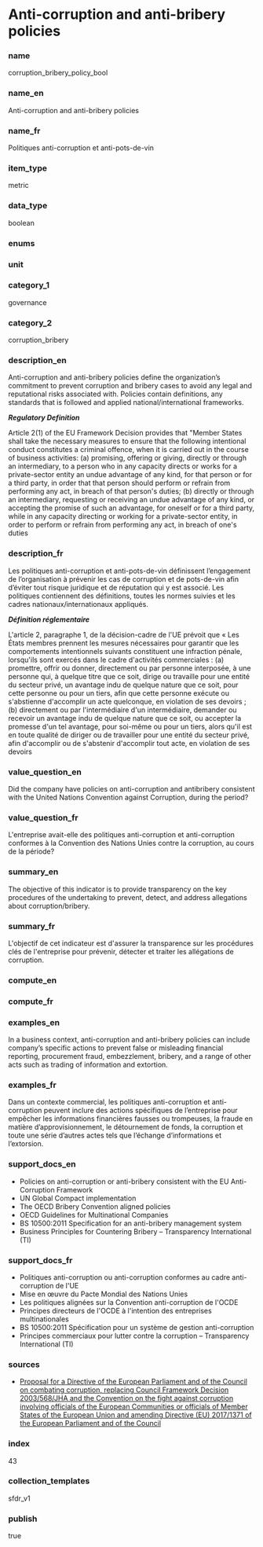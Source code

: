 # Anti-corruption and anti-bribery policies

### name

corruption_bribery_policy_bool

### name_en

Anti-corruption and anti-bribery policies

### name_fr

Politiques anti-corruption et anti-pots-de-vin

### item_type

metric

### data_type

boolean

### enums



### unit



### category_1

governance

### category_2

corruption_bribery

### description_en

Anti-corruption and anti-bribery policies define the organization’s commitment to prevent corruption
and bribery cases to avoid any legal and reputational risks associated with. Policies contain
definitions, any standards that is followed and applied national/international frameworks.

***Regulatory Definition***

Article 2(1) of the EU Framework Decision provides that "Member States shall take the necessary
measures to ensure that the following intentional conduct constitutes a criminal offence, when
it is carried out in the course of business activities: (a) promising, offering or giving, directly
or through an intermediary, to a person who in any capacity directs or works for a private-sector
entity an undue advantage of any kind, for that person or for a third party, in order that that
person should perform or refrain from performing any act, in breach of that person's duties; (b)
directly or through an intermediary, requesting or receiving an undue advantage of any kind, or
accepting the promise of such an advantage, for oneself or for a third party, while in any capacity
directing or working for a private-sector entity, in order to perform or refrain from performing
any act, in breach of one's duties

### description_fr

Les politiques anti-corruption et anti-pots-de-vin définissent l’engagement de l’organisation à
prévenir les cas de corruption et de pots-de-vin afin d’éviter tout risque juridique et de 
réputation qui y est associé. Les politiques contiennent des définitions, toutes les normes suivies
et les cadres nationaux/internationaux appliqués.

***Définition réglementaire***

L'article 2, paragraphe 1, de la décision-cadre de l'UE prévoit que « Les États membres prennent
les mesures nécessaires pour garantir que les comportements intentionnels suivants constituent une
infraction pénale, lorsqu'ils sont exercés dans le cadre d'activités commerciales : (a) promettre,
offrir ou donner, directement ou par personne interposée, à une personne qui, à quelque titre que
ce soit, dirige ou travaille pour une entité du secteur privé, un avantage indu de quelque nature
que ce soit, pour cette personne ou pour un tiers, afin que cette personne exécute ou s'abstienne
d'accomplir un acte quelconque, en violation de ses devoirs ; (b) directement ou par
l'intermédiaire d'un intermédiaire, demander ou recevoir un avantage indu de quelque nature que ce
soit, ou accepter la promesse d'un tel avantage, pour soi-même ou pour un tiers, alors qu'il est
en toute qualité de diriger ou de travailler pour une entité du secteur privé, afin d'accomplir ou
de s'abstenir d'accomplir tout acte, en violation de ses devoirs

### value_question_en

Did the company have policies on anti-corruption and antibribery
consistent with the United Nations Convention against Corruption, during the period?

### value_question_fr


L'entreprise avait-elle des politiques anti-corruption et anti-corruption conformes à la Convention
des Nations Unies contre la corruption, au cours de la période?

### summary_en

The objective of this indicator is to provide transparency on the key procedures of the undertaking to prevent, detect, and address allegations about corruption/bribery.

### summary_fr

L'objectif de cet indicateur est d'assurer la transparence sur les procédures clés de l'entreprise pour prévenir, détecter et traiter les allégations de corruption.

### compute_en



### compute_fr



### examples_en

In a business context, anti-corruption and anti-bribery policies can include company’s specific
actions to prevent false or misleading financial reporting, procurement fraud, embezzlement,
bribery, and a range of other acts such as trading of information and extortion. 

### examples_fr

Dans un contexte commercial, les politiques anti-corruption et anti-corruption peuvent inclure
des actions spécifiques de l’entreprise pour empêcher les informations financières fausses ou
trompeuses, la fraude en matière d’approvisionnement, le détournement de fonds, la corruption et
toute une série d’autres actes tels que l’échange d’informations et l’extorsion.

### support_docs_en

- Policies on anti-corruption or anti-bribery consistent with the EU Anti-Corruption Framework
- UN Global Compact implementation
- The OECD Bribery Convention aligned policies
- OECD Guidelines for Multinational Companies
- BS 10500:2011 Specification for an anti-bribery management system
- Business Principles for Countering Bribery – Transparency International (TI)

### support_docs_fr

- Politiques anti-corruption ou anti-corruption conformes au cadre anti-corruption de l'UE
- Mise en œuvre du Pacte Mondial des Nations Unies
- Les politiques alignées sur la Convention anti-corruption de l'OCDE
- Principes directeurs de l'OCDE à l'intention des entreprises multinationales
- BS 10500:2011 Spécification pour un système de gestion anti-corruption
- Principes commerciaux pour lutter contre la corruption – Transparency International (TI)

### sources

- [Proposal for a Directive of the European Parliament and of the Council on combating corruption,
replacing Council Framework Decision 2003/568/JHA and the Convention on the fight against
corruption involving officials of the European Communities or officials of Member States of
the European Union and amending Directive (EU) 2017/1371 of the European Parliament and of
the Council](https://eur-lex.europa.eu/legal-content/EN/TXT/?uri=COM%3A2023%3A234%3AFIN)
            
### index

43

### collection_templates

sfdr_v1

### publish

true
